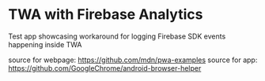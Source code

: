 # TWA with Firebase Analytics 
Test app showcasing workaround for logging Firebase SDK events happening inside TWA

source for webpage: https://github.com/mdn/pwa-examples
source for app: https://github.com/GoogleChrome/android-browser-helper
